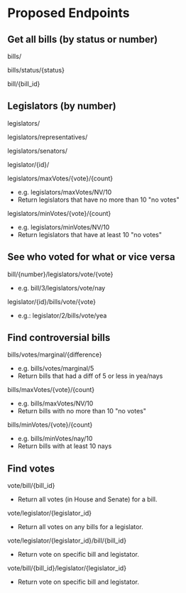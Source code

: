 Proposed Endpoints
==================

Get all bills (by status or number)
-----------------------------------
bills/

bills/status/{status}

bill/{bill_id}

Legislators (by number)
-----------------------
legislators/

legislators/representatives/

legislators/senators/

legislator/{id}/

legislators/maxVotes/{vote}/{count}
-	e.g. legislators/maxVotes/NV/10
-	Return legislators that have no more than 10 "no votes"

legislators/minVotes/{vote}/{count}
-	e.g. legislators/minVotes/NV/10
-	Return legislators that have at least 10 "no votes"

See who voted for what or vice versa
------------------------------------
bill/{number}/legislators/vote/{vote}
-	e.g. bill/3/legislators/vote/nay

legislator/{id}/bills/vote/{vote}
-	e.g.: legislator/2/bills/vote/yea


Find controversial bills
------------------------
bills/votes/marginal/{difference}
-	e.g. bills/votes/marginal/5
-	Return bills that had a diff of 5 or less in yea/nays

bills/maxVotes/{vote}/{count}
-	e.g. bills/maxVotes/NV/10
-	Return bills with no more than 10 "no votes"

bills/minVotes/{vote}/{count}
-	e.g. bills/minVotes/nay/10
-	Return bills with at least 10 nays

Find votes
----------
vote/bill/{bill_id}
-	Return all votes (in House and Senate) for a bill.

vote/legislator/{legislator_id}
-	Return all votes on any bills for a legislator.

vote/legislator/{legislator_id}/bill/{bill_id}
-	Return vote on specific bill and legistator.

vote/bill/{bill_id}/legislator/{legislator_id}
-	Return vote on specific bill and legistator.




